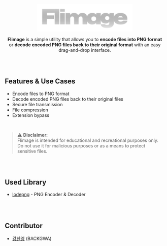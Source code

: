 <div align="center">

<img src="res/Flimage.png" width=300>

**Flimage** is a simple utility that allows you to **encode files into PNG format** or **decode encoded PNG files back to their original format** with an easy drag-and-drop interface.

</div>

<br><br>

## Features & Use Cases

- Encode files to PNG format
- Decode encoded PNG files back to their original files
- Secure file transmission
- File compression
- Extension bypass

<br>

> ⚠️ **Disclaimer:**  
Flimage is intended for educational and recreational purposes only. Do not use it for malicious purposes or as a means to protect sensitive files.

<br><br>

## Used Library
- [lodepng](https://github.com/lvandeve/lodepng) - PNG Encoder & Decoder

<br><br>

## Contributor
- [강찬영](https://github.com/BackGwa/) (BACKGWA)